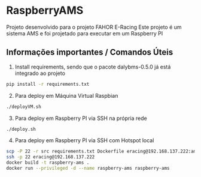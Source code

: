 # RaspberryAMS
Projeto desenvolvido para o projeto FAHOR E-Racing
Este projeto é um sistema AMS e foi projetado para executar em um Raspberry PI

## Informações importantes / Comandos Úteis
1. Install requirements, sendo que o pacote dalybms-0.5.0 já está integrado ao projeto
```bash
pip install -r requirements.txt
```

2. Para deploy em Máquina Virtual Raspbian
```bash
./deployVM.sh
```

3. Para deploy em Raspberry PI via SSH na própria rede
```bash
./deploy.sh
```

4. Para deploy em Raspberry PI via SSH com Hotspot local
```bash
scp -P 22 -r src requirements.txt Dockerfile eracing@192.168.137.222:ams
ssh -p 22 eracing@192.168.137.222 
docker build -t raspberry-ams .
docker run --privileged -d --name raspberry-ams raspberry-ams
```